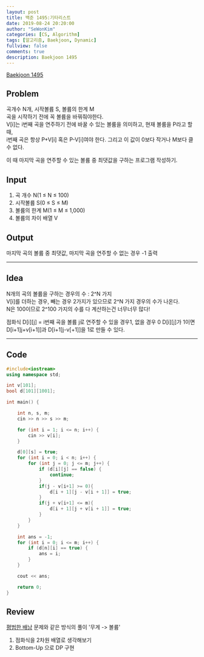 ```yaml
---
layout: post
title: 백준 1495:기타리스트
date: 2019-08-24 20:20:00
author: "SeWonKim"
categories: [CS, Algorithm]
tags: [알고리즘, Baekjoon, Dynamic]
fullview: false
comments: true
description: Baekjoon 1495
---
```


[Baekjoon 1495](https://www.acmicpc.net/problem/1495)

## Problem

곡개수 N개, 시작볼륨 S, 볼륨의 한계 M  
곡을 시작하기 전에 꼭 볼륨을 바꿔줘야한다.  
V[i]는 i번째 곡을 연주하기 전에 바꿀 수 있는 볼륨을 의미하고, 현재 볼륨을 P라고 할 때,  
i번째 곡은 항상 P+V[i] 혹은 P-V[i]여야 한다. 그리고 이 값이 0보다 작거나 M보다 클 수 없다.

이 때 마지막 곡을 연주할 수 있는 볼륨 중 최댓값을 구하는 프로그램 작성하기.

## Input

1. 곡 개수 N(1 ≤ N ≤ 100)
2. 시작볼륨 S(0 ≤ S ≤ M)
3. 볼륨의 한계 M(1 ≤ M ≤ 1,000)
4. 볼륨의 차이 배열 V

## Output

마지막 곡의 볼륨 중 최댓값, 마지막 곡을 연주할 수 없는 경우 -1 출력

---

## Idea

N개의 곡의 볼륨을 구하는 경우의 수 : 2^N 가지  
V[i]를 더하는 경우, 빼는 경우 2가지가 있으므로 2^N 가지 경우의 수가 나온다.  
N은 100이므로 2^100 가지의 수를 다 계산하는건 너무너무 많다!

점화식 D[i][j] = i번째 곡을 볼륨 j로 연주할 수 있을 경우1, 없을 경우 0
D[i][j]가 1이면 D[i+1]j+v[i+1]]과 D[i+1]j-v[+1]]을 1로 만들 수 있다.

---

## Code

```cpp
#include<iostream>
using namespace std;

int v[101];
bool d[101][1001];

int main() {

	int n, s, m;
	cin >> n >> s >> m;

	for (int i = 1; i <= n; i++) {
		cin >> v[i];
	}

	d[0][s] = true;
	for (int i = 0; i < n; i++) {
		for (int j = 0; j <= m; j++) {
			if (d[i][j] == false) {
				continue;
			}
			if(j - v[i+1] >= 0){
				d[i + 1][j - v[i + 1]] = true;
			}
			if(j + v[i+1] <= m){
				d[i + 1][j + v[i + 1]] = true;
			}
		}
	}

	int ans = -1;
	for (int i = 0; i <= m; i++) {
		if (d[n][i] == true) {
			ans = i;
		}
	}

	cout << ans;

	return 0;
}
```

## Review

[평범한 배낭](https://siromom.github.io/algorithm/2019/08/23/Q12865.html) 문제와 같은 방식의 풀이 '무게 -> 볼륨'

1. 점화식을 2차원 배열로 생각해보기
2. Bottom-Up 으로 DP 구현
